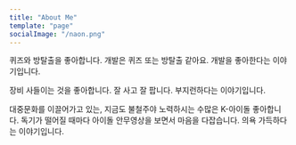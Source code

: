 ```yaml
---
title: "About Me"
template: "page"
socialImage: "/naon.png"
---
```


퀴즈와 방탈출을 좋아합니다. 개발은 퀴즈 또는 방탈출 같아요. 개발을 좋아한다는 이야기입니다.

장비 사들이는 것을 좋아합니다. 잘 사고 잘 팝니다. 부지런하다는 이야기입니다.

대중문화를 이끌어가고 있는, 지금도 불철주야 노력하시는 수많은 K-아이돌 좋아합니다. 독기가 떨어질 때마다 아이돌 안무영상을 보면서 마음을 다잡습니다. 의욕 가득하다는 이야기입니다.